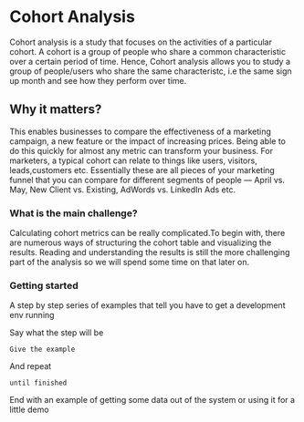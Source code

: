 # Cohort Analysis

Cohort analysis is a study that focuses on the activities of a particular cohort. A cohort is a group of people who share a common characteristic over a certain period of time. Hence, Cohort analysis allows you to study a group of people/users who share the same characteristc, i.e the same sign up month and see how they perform over time.


## Why it matters?

This enables businesses to compare the effectiveness of a marketing campaign, a new feature or the impact of increasing prices. Being able to do this quickly for almost any metric can transform your business.
For marketers, a typical cohort can relate to things like users, visitors, leads,customers etc. Essentially these are all pieces of your marketing funnel that you can compare for different segments of people — April vs. May, New Client vs. Existing, AdWords vs. LinkedIn Ads etc.

### What is the main challenge?

Calculating cohort metrics can be really complicated.To begin with, there are numerous ways of structuring the cohort table and visualizing the results. Reading and understanding the results is still the more challenging part of the analysis so we will spend some time on that later on.


### Getting started

A step by step series of examples that tell you have to get a development env running

Say what the step will be

```
Give the example
```

And repeat

```
until finished
```

End with an example of getting some data out of the system or using it for a little demo



